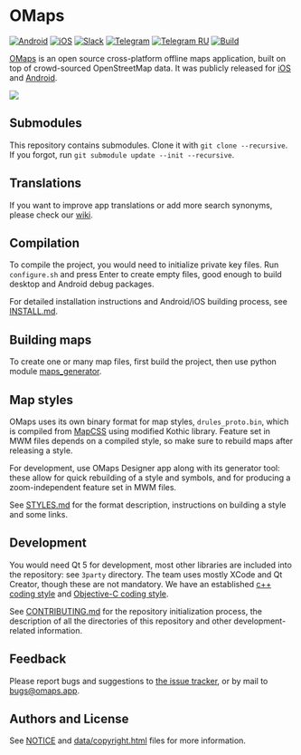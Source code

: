 # OMaps

[![Android][android-badge]][android-url]
[![iOS][ios-badge]][ios-url]
[![Slack][slack-badge]][slack-url]
[![Telegram][telegram-badge]][telegram-url]
[![Telegram RU][telegramru-badge]][telegramru-url]
[![Build][build-badge]][build-url]

[OMaps](https://omaps.app) is an open source cross-platform offline maps application,
built on top of crowd-sourced OpenStreetMap data. It was publicly released
for [iOS](https://itunes.apple.com/app/id510623322) and
[Android](https://play.google.com/store/apps/details?id=com.mapswithme.maps.pro).

![](docs/screenshots.jpg)

## Submodules

This repository contains submodules. Clone it with `git clone --recursive`. If you forgot,
run `git submodule update --init --recursive`.

## Translations

If you want to improve app translations or add more search synonyms, please check our [wiki](https://github.com/omapsapp/omapsapp/wiki).

## Compilation

To compile the project, you would need to initialize private key files. Run
`configure.sh` and press Enter to create empty files, good enough to build desktop
and Android debug packages.

For detailed installation instructions and Android/iOS building process,
see [INSTALL.md](https://github.com/omapsapp/omapsapp/tree/master/docs/INSTALL.md).

## Building maps

To create one or many map files, first build the project, then use python module [maps_generator](https://github.com/omapsapp/omapsapp/tree/master/tools/python/maps_generator).

## Map styles

OMaps uses its own binary format for map styles, `drules_proto.bin`, which is compiled from
[MapCSS](https://wiki.openstreetmap.org/wiki/MapCSS) using modified Kothic library.
Feature set in MWM files depends on a compiled style, so make sure to rebuild maps after
releasing a style.

For development, use OMaps Designer app along with its generator tool: these allow
for quick rebuilding of a style and symbols, and for producing a zoom-independent
feature set in MWM files.

See [STYLES.md](https://github.com/omapsapp/omapsapp/tree/master/docs/STYLES.md) for the
format description, instructions on building a style and some links.

## Development

You would need Qt 5 for development, most other libraries are included into the
repository: see `3party` directory. The team uses mostly XCode and Qt Creator,
though these are not mandatory. We have an established
[c++ coding style](https://github.com/omapsapp/omapsapp/blob/master/docs/CPP_STYLE.md) and [Objective-C coding style](https://github.com/omapsapp/omapsapp/blob/master/docs/OBJC_STYLE.md).

See [CONTRIBUTING.md](https://github.com/omapsapp/omapsapp/blob/master/docs/CONTRIBUTING.md)
for the repository initialization process, the description of all the directories
of this repository and other development-related information.

## Feedback

Please report bugs and suggestions to [the issue tracker](https://github.com/omapsapp/omapsapp/issues),
or by mail to bugs@omaps.app.

## Authors and License

See [NOTICE](https://github.com/omapsapp/omapsapp/blob/master/NOTICE)
and [data/copyright.html](http://htmlpreview.github.io/?https://github.com/omapsapp/omapsapp/blob/master/data/copyright.html) files for more information.

[android-badge]: https://img.shields.io/badge/Android-Beta-green.svg?style=flat
[android-url]: https://appdistribution.firebase.dev/i/4fa64e2439ca20ff
[ios-badge]: https://img.shields.io/badge/iOS-Shortlist-white.svg?style=flat
[ios-url]: https://docs.google.com/forms/d/e/1FAIpQLSeugR3rxsOpGS4nbq-0
[slack-badge]: https://img.shields.io/badge/Slack-Community-yellow.svg?style=flat
[slack-url]: https://slack.omaps.app/
[telegram-badge]: https://img.shields.io/badge/Telegram-Group-blue.svg?style=flat
[telegram-url]: https://t.me/omaps
[telegramru-badge]: https://img.shields.io/badge/Telegram-Group_RU-red.svg?style=flat
[telegramru-url]: https://t.me/omaps_ru
[build-badge]: https://github.com/omapsapp/omapsapp/workflows/Check/badge.svg?branch=master
[build-url]: https://github.com/omapsapp/omapsapp/actions
